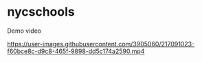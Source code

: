 # nycschools

Demo video

https://user-images.githubusercontent.com/3905060/217091023-f60bce8c-d9c8-465f-9898-dd5c174a2590.mp4

